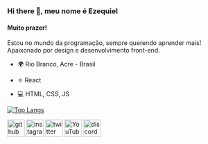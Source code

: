 ### Hi there 👋, meu nome é Ezequiel
#### Muito prazer!

Estou no mundo da programação, sempre querendo aprender mais! Apaixonado por design e desenvolvimento front-end.

- 🌍 Rio Branco, Acre - Brasil

- ⚛ React
- 💻 HTML, CSS, JS


[![Top Langs](https://github-readme-stats.vercel.app/api/top-langs/?username=MrEzequiel&layout=compact&langs_count=7&theme=dark)](https://github.com/MrEzequiel)

[<img src='https://cdn.jsdelivr.net/npm/simple-icons@3.0.1/icons/github.svg' alt='github' height='40'>](https://github.com/MrEzequiel)  [<img src='https://cdn.jsdelivr.net/npm/simple-icons@3.0.1/icons/instagram.svg' alt='instagram' height='40'>](https://www.instagram.com/ezequieldev.ts/)  [<img src='https://cdn.jsdelivr.net/npm/simple-icons@3.0.1/icons/twitter.svg' alt='twitter' height='40'>](https://twitter.com/Zeckkk_)  [<img src='https://cdn.jsdelivr.net/npm/simple-icons@3.0.1/icons/youtube.svg' alt='YouTube' height='40'>](https://www.youtube.com/channel/UCkkSvYdYZq4F4nGvd4ec-kw)  [<img src='https://cdn.jsdelivr.net/npm/simple-icons@3.0.1/icons/discord.svg' alt='discord' height='40'>](Zeck#6392)  
